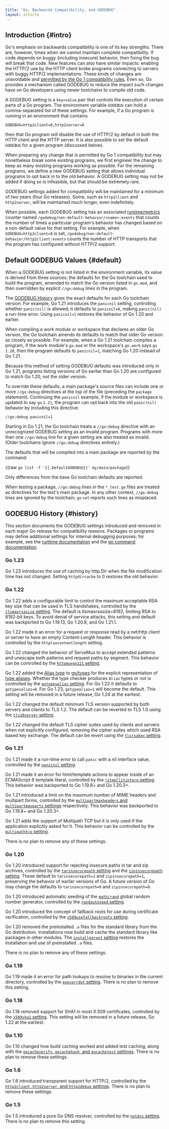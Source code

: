 ```yaml
---
title: "Go, Backwards Compatibility, and GODEBUG"
layout: article
---
```


<!--
This document is kept in the Go repo, not x/website,
because it documents the full list of known GODEBUG settings,
which are tied to a specific release.
-->

## Introduction {#intro}

Go's emphasis on backwards compatibility is one of its key strengths.
There are, however, times when we cannot maintain complete compatibility.
If code depends on buggy (including insecure) behavior,
then fixing the bug will break that code.
New features can also have similar impacts:
enabling the HTTP/2 use by the HTTP client broke programs
connecting to servers with buggy HTTP/2 implementations.
These kinds of changes are unavoidable and
[permitted by the Go 1 compatibility rules](/doc/go1compat).
Even so, Go provides a mechanism called GODEBUG to
reduce the impact such changes have on Go developers
using newer toolchains to compile old code.

A GODEBUG setting is a `key=value` pair
that controls the execution of certain parts of a Go program.
The environment variable `GODEBUG`
can hold a comma-separated list of these settings.
For example, if a Go program is running in an environment that contains

	GODEBUG=http2client=0,http2server=0

then that Go program will disable the use of HTTP/2 by default in both
the HTTP client and the HTTP server.
It is also possible to set the default `GODEBUG` for a given program
(discussed below).

When preparing any change that is permitted by Go 1 compatibility
but may nonetheless break some existing programs,
we first engineer the change to keep as many existing programs working as possible.
For the remaining programs,
we define a new GODEBUG setting that
allows individual programs to opt back in to the old behavior.
A GODEBUG setting may not be added if doing so is infeasible,
but that should be extremely rare.

GODEBUG settings added for compatibility will be maintained
for a minimum of two years (four Go releases).
Some, such as `http2client` and `http2server`,
will be maintained much longer, even indefinitely.

When possible, each GODEBUG setting has an associated
[runtime/metrics](/pkg/runtime/metrics/) counter
named `/godebug/non-default-behavior/<name>:events`
that counts the number of times a particular program's
behavior has changed based on a non-default value
for that setting.
For example, when `GODEBUG=http2client=0` is set,
`/godebug/non-default-behavior/http2client:events`
counts the number of HTTP transports that the program
has configured without HTTP/2 support.

## Default GODEBUG Values {#default}

When a GODEBUG setting is not listed in the environment variable,
its value is derived from three sources:
the defaults for the Go toolchain used to build the program,
amended to match the Go version listed in `go.mod`,
and then overridden by explicit `//go:debug` lines in the program.

The [GODEBUG History](#history) gives the exact defaults for each Go toolchain version.
For example, Go 1.21 introduces the `panicnil` setting,
controlling whether `panic(nil)` is allowed;
it defaults to `panicnil=0`, making `panic(nil)` a run-time error.
Using `panicnil=1` restores the behavior of Go 1.20 and earlier.

When compiling a work module or workspace that declares
an older Go version, the Go toolchain amends its defaults
to match that older Go version as closely as possible.
For example, when a Go 1.21 toolchain compiles a program,
if the work module's `go.mod` or the workspace's `go.work`
says `go` `1.20`, then the program defaults to `panicnil=1`,
matching Go 1.20 instead of Go 1.21.

Because this method of setting GODEBUG defaults was introduced only in Go 1.21,
programs listing versions of Go earlier than Go 1.20 are configured to match Go 1.20,
not the older version.

To override these defaults, a main package's source files
can include one or more `//go:debug` directives at the top of the file
(preceding the `package` statement).
Continuing the `panicnil` example, if the module or workspace is updated
to say `go` `1.21`, the program can opt back into the old `panic(nil)`
behavior by including this directive:

	//go:debug panicnil=1

Starting in Go 1.21, the Go toolchain treats a `//go:debug` directive
with an unrecognized GODEBUG setting as an invalid program.
Programs with more than one `//go:debug` line for a given setting
are also treated as invalid.
(Older toolchains ignore `//go:debug` directives entirely.)

The defaults that will be compiled into a main package
are reported by the command:

{{raw `
	go list -f '{{.DefaultGODEBUG}}' my/main/package
`}}

Only differences from the base Go toolchain defaults are reported.

When testing a package, `//go:debug` lines in the `*_test.go`
files are treated as directives for the test's main package.
In any other context, `//go:debug` lines are ignored by the toolchain;
`go` `vet` reports such lines as misplaced.

## GODEBUG History {#history}

This section documents the GODEBUG settings introduced and removed in each major Go release
for compatibility reasons.
Packages or programs may define additional settings for internal debugging purposes;
for example,
see the [runtime documentation](/pkg/runtime#hdr-Environment_Variables)
and the [go command documentation](/cmd/go#hdr-Build_and_test_caching).

### Go 1.23

Go 1.23 introduces the use of caching by http.Dir when the file modification time has not changed. 
Setting `httpdircache` to 0 restores the old behavior.

### Go 1.22

Go 1.22 adds a configurable limit to control the maximum acceptable RSA key size
that can be used in TLS handshakes, controlled by the [`tlsmaxrsasize` setting](/pkg/crypto/tls#Conn.Handshake).
The default is tlsmaxrsasize=8192, limiting RSA to 8192-bit keys. To avoid
denial of service attacks, this setting and default was backported to Go
1.19.13, Go 1.20.8, and Go 1.21.1.

Go 1.22 made it an error for a request or response read by a net/http
client or server to have an empty Content-Length header.
This behavior is controlled by the `httplaxcontentlength` setting.

Go 1.22 changed the behavior of ServeMux to accept extended
patterns and unescape both patterns and request paths by segment.
This behavior can be controlled by the
[`httpmuxgo121` setting](/pkg/net/http/#ServeMux).

Go 1.22 added the [Alias type](/pkg/go/types#Alias) to [go/types](/pkg/go/types)
for the explicit representation of [type aliases](/ref/spec#Type_declarations).
Whether the type checker produces `Alias` types or not is controlled by the
[`gotypesalias` setting](/pkg/go/types#Alias).
For Go 1.22 it defaults to `gotypesalias=0`.
For Go 1.23, `gotypealias=1` will become the default.
This setting will be removed in a future release, Go 1.24 at the earliest.

Go 1.22 changed the default minimum TLS version supported by both servers
and clients to TLS 1.2. The default can be reverted to TLS 1.0 using the
[`tls10server` setting](/pkg/crypto/tls/#Config).

Go 1.22 changed the default TLS cipher suites used by clients and servers when
not explicitly configured, removing the cipher suites which used RSA based key
exchange. The default can be revert using the [`tlsrsakex` setting](/pkg/crypto/tls/#Config).

### Go 1.21

Go 1.21 made it a run-time error to call `panic` with a nil interface value,
controlled by the [`panicnil` setting](/pkg/builtin/#panic).

Go 1.21 made it an error for html/template actions to appear inside of an ECMAScript 6
template literal, controlled by the
[`jstmpllitinterp` setting](/pkg/html/template#hdr-Security_Model).
This behavior was backported to Go 1.19.8+ and Go 1.20.3+.

Go 1.21 introduced a limit on the maximum number of MIME headers and multipart
forms, controlled by the
[`multipartmaxheaders` and `multipartmaxparts` settings](/pkg/mime/multipart#hdr-Limits)
respectively.
This behavior was backported to Go 1.19.8+ and Go 1.20.3+.

Go 1.21 adds the support of Multipath TCP but it is only used if the application
explicitly asked for it. This behavior can be controlled by the
[`multipathtcp` setting](/pkg/net#Dialer.SetMultipathTCP).

There is no plan to remove any of these settings.

### Go 1.20

Go 1.20 introduced support for rejecting insecure paths in tar and zip archives,
controlled by the [`tarinsecurepath` setting](/pkg/archive/tar/#Reader.Next)
and the [`zipinsecurepath` setting](/pkg/archive/zip/#NewReader).
These default to `tarinsecurepath=1` and `zipinsecurepath=1`,
preserving the behavior of earlier versions of Go.
A future version of Go may change the defaults to
`tarinsecurepath=0` and `zipinsecurepath=0`.

Go 1.20 introduced automatic seeding of the
[`math/rand`](/pkg/math/rand) global random number generator,
controlled by the [`randautoseed` setting](/pkg/math/rand/#Seed).

Go 1.20 introduced the concept of fallback roots for use during certificate verification,
controlled by the [`x509usefallbackroots` setting](/pkg/crypto/x509/#SetFallbackRoots).

Go 1.20 removed the preinstalled `.a` files for the standard library
from the Go distribution.
Installations now build and cache the standard library like
packages in other modules.
The [`installgoroot` setting](/cmd/go#hdr-Compile_and_install_packages_and_dependencies)
restores the installation and use of preinstalled `.a` files.

There is no plan to remove any of these settings.

### Go 1.19

Go 1.19 made it an error for path lookups to resolve to binaries in the current directory,
controlled by the [`execerrdot` setting](/pkg/os/exec#hdr-Executables_in_the_current_directory).
There is no plan to remove this setting.

### Go 1.18

Go 1.18 removed support for SHA1 in most X.509 certificates,
controlled by the [`x509sha1` setting](/pkg/crypto/x509#InsecureAlgorithmError).
This setting will be removed in a future release, Go 1.22 at the earliest.

### Go 1.10

Go 1.10 changed how build caching worked and added test caching, along
with the [`gocacheverify`, `gocachehash`, and `gocachetest` settings](/cmd/go/#hdr-Build_and_test_caching).
There is no plan to remove these settings.

### Go 1.6

Go 1.6 introduced transparent support for HTTP/2,
controlled by the [`http2client`, `http2server`, and `http2debug` settings](/pkg/net/http/#hdr-HTTP_2).
There is no plan to remove these settings.

### Go 1.5

Go 1.5 introduced a pure Go DNS resolver,
controlled by the [`netdns` setting](/pkg/net/#hdr-Name_Resolution).
There is no plan to remove this setting.
